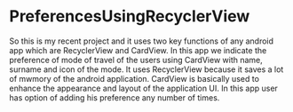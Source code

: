 # PreferencesUsingRecyclerView
So this is my recent project and it uses two key functions of any android app which are RecyclerView and CardView. In this app we indicate the preference of mode of travel of the users using CardView with name, surname and icon of the mode. It uses RecyclerView because it saves a lot of mwmory of the android application. CardView is basically used to enhance the appearance and layout of the application UI. In this app user has option of adding his preference any number of times. 
